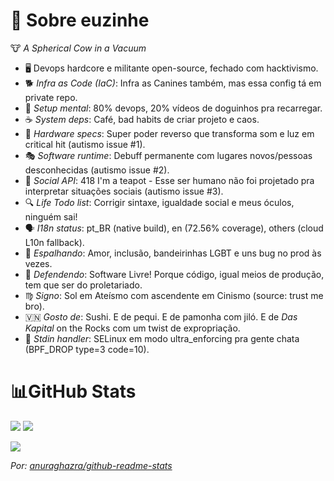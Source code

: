# 💫 Sobre euzinhe
🐮 *A Spherical Cow in a Vacuum*

- 🖥️ Devops hardcore e militante open-source, fechado com hacktivismo.
- 🐕 *Infra as Code (IaC)*: Infra as Canines também, mas essa config tá em private repo.
- 🧠 *Setup mental*: 80% devops, 20% vídeos de doguinhos pra recarregar.
- ☕ *System deps*: Café, bad habits de criar projeto e caos.
- 🤖 *Hardware specs*: Super poder reverso que transforma som e luz em critical hit (autismo issue #1).
- 🎭 *Software runtime*: Debuff permanente com lugares novos/pessoas desconhecidas (autismo issue #2).
- 📡 *Social API*: 418 I'm a teapot - Esse ser humano não foi projetado pra interpretar situações sociais (autismo issue #3).
- 🔍 *Life Todo list*: Corrigir sintaxe, igualdade social e meus óculos, ninguém sai!
- 🗣️ *I18n status*: pt_BR (native build), en (72.56% coverage), others (cloud L10n fallback).
- 🌈 *Espalhando*: Amor, inclusão, bandeirinhas LGBT e uns bug no prod às vezes.
- 🎯 *Defendendo*: Software Livre! Porque código, igual meios de produção, tem que ser do proletariado.
- ♍ *Signo*: Sol em Ateísmo com ascendente em Cinismo (source: trust me bro).
- 🇻🇳 *Gosto de*: Sushi. E de pequi. E de pamonha com jiló. E de *Das Kapital* on the Rocks com um twist de expropriação.
- 🚪 *Stdin handler*: SELinux em modo ultra_enforcing pra gente chata (BPF_DROP type=3 code=10).

# 📊GitHub Stats

![](https://github-readme-stats.vercel.app/api?username=Vndmtrx&theme=transparent&hide_border=true&include_all_commits=false&count_private=false&rank_icon=github&locale=pt-br) ![](https://github-readme-stats.vercel.app/api/top-langs/?username=Vndmtrx&theme=transparent&hide_border=true&include_all_commits=false&count_private=false&layout=compact&hide=pascal,apacheconf&locale=pt-br)<br/>

![](https://streak-stats.demolab.com?user=Vndmtrx&theme=transparent&hide_border=true&locale=pt_BR&date_format=j%2Fn%5B%2FY%5D&card_width=600)<br/>

*Por: [anuraghazra/github-readme-stats](https://github.com/anuraghazra/github-readme-stats)*
